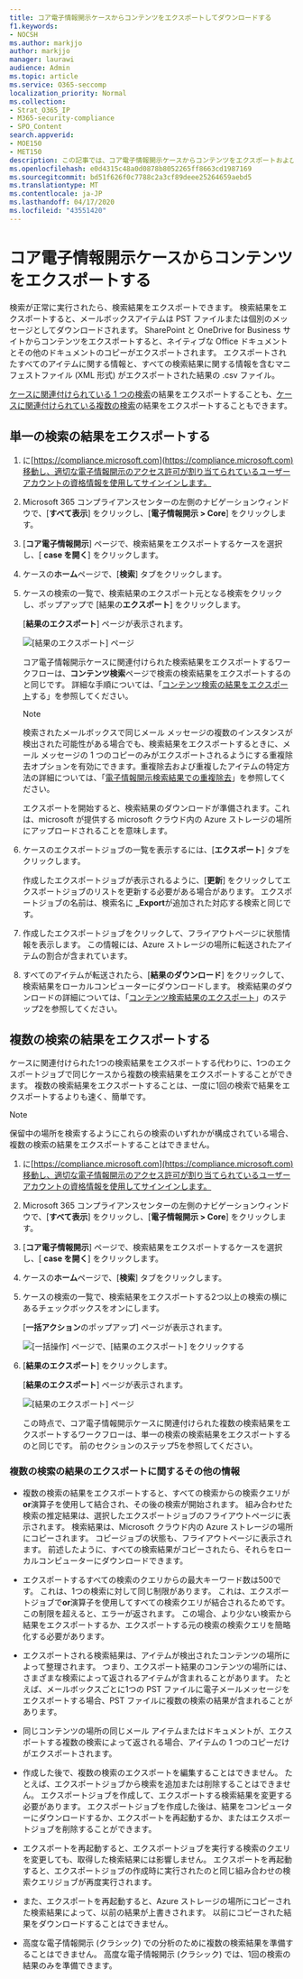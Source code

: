 ```yaml
---
title: コア電子情報開示ケースからコンテンツをエクスポートしてダウンロードする
f1.keywords:
- NOCSH
ms.author: markjjo
author: markjjo
manager: laurawi
audience: Admin
ms.topic: article
ms.service: O365-seccomp
localization_priority: Normal
ms.collection:
- Strat_O365_IP
- M365-security-compliance
- SPO_Content
search.appverid:
- MOE150
- MET150
description: この記事では、コア電子情報開示ケースからコンテンツをエクスポートおよびダウンロードする方法について説明します。
ms.openlocfilehash: e0d4315c48a0d0878b8052265ff8663cd1987169
ms.sourcegitcommit: bd51f626f0c7788c2a3cf89deee25264659aebd5
ms.translationtype: MT
ms.contentlocale: ja-JP
ms.lasthandoff: 04/17/2020
ms.locfileid: "43551420"
---
```

# <a name="export-content-from-a-core-ediscovery-case"></a>コア電子情報開示ケースからコンテンツをエクスポートする

検索が正常に実行されたら、検索結果をエクスポートできます。 検索結果をエクスポートすると、メールボックスアイテムは PST ファイルまたは個別のメッセージとしてダウンロードされます。 SharePoint と OneDrive for Business サイトからコンテンツをエクスポートすると、ネイティブな Office ドキュメントとその他のドキュメントのコピーがエクスポートされます。 エクスポートされたすべてのアイテムに関する情報と、すべての検索結果に関する情報を含むマニフェストファイル (XML 形式) がエクスポートされた結果の .csv ファイル。
  
[ケースに関連付けられている 1 つの検索](#export-the-results-of-a-single-search)の結果をエクスポートすることも、[ケースに関連付けられている複数の検索](#export-the-results-of-multiple-searches)の結果をエクスポートすることもできます。
  
## <a name="export-the-results-of-a-single-search"></a>単一の検索の結果をエクスポートする

1. に[https://compliance.microsoft.com](https://compliance.microsoft.com)移動し、適切な電子情報開示のアクセス許可が割り当てられているユーザーアカウントの資格情報を使用してサインインします。

2. Microsoft 365 コンプライアンスセンターの左側のナビゲーションウィンドウで、[**すべて表示**] をクリックし、[**電子情報開示 > Core**] をクリックします。

3. [**コア電子情報開示**] ページで、検索結果をエクスポートするケースを選択し、[ **case を開く**] をクリックします。

4. ケースの**ホーム**ページで、[**検索**] タブをクリックします。

5. ケースの検索の一覧で、検索結果のエクスポート元となる検索をクリックし、ポップアップで [結果の**エクスポート**] をクリックします。

    [**結果のエクスポート**] ページが表示されます。 

    ![[結果のエクスポート] ページ](../media/ab0bb46d-310b-4374-8644-717146df6676.png)
  
    コア電子情報開示ケースに関連付けられた検索結果をエクスポートするワークフローは、**コンテンツ検索**ページで検索の検索結果をエクスポートするのと同じです。 詳細な手順については、「[コンテンツ検索の結果をエクスポート](export-search-results.md)する」を参照してください。

    > [!NOTE]
    > 検索されたメールボックスで同じメール メッセージの複数のインスタンスが検出された可能性がある場合でも、検索結果をエクスポートするときに、メール メッセージの 1 つのコピーのみがエクスポートされるようにする重複除去オプションを有効にできます。重複除去および重複したアイテムの特定方法の詳細については、「[電子情報開示検索結果での重複除去](de-duplication-in-ediscovery-search-results.md)」を参照してください。

    エクスポートを開始すると、検索結果のダウンロードが準備されます。これは、microsoft が提供する microsoft クラウド内の Azure ストレージの場所にアップロードされることを意味します。
  
6. ケースのエクスポートジョブの一覧を表示するには、[**エクスポート**] タブをクリックします。
  
    作成したエクスポートジョブが表示されるように、[**更新**] をクリックしてエクスポートジョブのリストを更新する必要がある場合があります。 エクスポートジョブの名前は、検索名に **_Export**が追加された対応する検索と同じです。

7. 作成したエクスポートジョブをクリックして、フライアウトページに状態情報を表示します。 この情報には、Azure ストレージの場所に転送されたアイテムの割合が含まれています。

8. すべてのアイテムが転送されたら、[**結果のダウンロード**] をクリックして、検索結果をローカルコンピューターにダウンロードします。 検索結果のダウンロードの詳細については、「[コンテンツ検索結果のエクスポート](export-search-results.md#step-2-download-the-search-results)」のステップ2を参照してください。

## <a name="export-the-results-of-multiple-searches"></a>複数の検索の結果をエクスポートする

ケースに関連付けられた1つの検索結果をエクスポートする代わりに、1つのエクスポートジョブで同じケースから複数の検索結果をエクスポートすることができます。 複数の検索結果をエクスポートすることは、一度に1回の検索で結果をエクスポートするよりも速く、簡単です。
  
> [!NOTE]
> 保留中の場所を検索するようにこれらの検索のいずれかが構成されている場合、複数の検索の結果をエクスポートすることはできません。

1. に[https://compliance.microsoft.com](https://compliance.microsoft.com)移動し、適切な電子情報開示のアクセス許可が割り当てられているユーザーアカウントの資格情報を使用してサインインします。

2. Microsoft 365 コンプライアンスセンターの左側のナビゲーションウィンドウで、[**すべて表示**] をクリックし、[**電子情報開示 > Core**] をクリックします。

3. [**コア電子情報開示**] ページで、検索結果をエクスポートするケースを選択し、[ **case を開く**] をクリックします。

4. ケースの**ホーム**ページで、[**検索**] タブをクリックします。
    
5. ケースの検索の一覧で、検索結果をエクスポートする2つ以上の検索の横にあるチェックボックスをオンにします。 

   [**一括アクション**のポップアップ] ページが表示されます。 

    ![[一括操作] ページで、[結果のエクスポート] をクリックする](../media/f34e3707-a9c1-494f-91a4-da1165aa730a.png)
  
6. [**結果のエクスポート**] をクリックします。

   [**結果のエクスポート**] ページが表示されます。 

    ![[結果のエクスポート] ページ](../media/ab0bb46d-310b-4374-8644-717146df6676.png)
  
    この時点で、コア電子情報開示ケースに関連付けられた複数の検索結果をエクスポートするワークフローは、単一の検索の検索結果をエクスポートするのと同じです。 前のセクションのステップ5を参照してください。

### <a name="more-information-about-exporting-the-results-of-multiple-searches"></a>複数の検索の結果のエクスポートに関するその他の情報

- 複数の検索の結果をエクスポートすると、すべての検索からの検索クエリが**or**演算子を使用して結合され、その後の検索が開始されます。 組み合わせた検索の推定結果は、選択したエクスポートジョブのフライアウトページに表示されます。 検索結果は、Microsoft クラウド内の Azure ストレージの場所にコピーされます。 コピージョブの状態も、フライアウトページに表示されます。 前述したように、すべての検索結果がコピーされたら、それらをローカルコンピューターにダウンロードできます。

- エクスポートするすべての検索のクエリからの最大キーワード数は500です。 これは、1つの検索に対して同じ制限があります。 これは、エクスポートジョブで**or**演算子を使用してすべての検索クエリが結合されるためです。 この制限を超えると、エラーが返されます。 この場合、より少ない検索から結果をエクスポートするか、エクスポートする元の検索の検索クエリを簡略化する必要があります。

- エクスポートされる検索結果は、アイテムが検出されたコンテンツの場所によって整理されます。 つまり、エクスポート結果のコンテンツの場所には、さまざまな検索によって返されるアイテムが含まれることがあります。 たとえば、メールボックスごとに1つの PST ファイルに電子メールメッセージをエクスポートする場合、PST ファイルに複数の検索の結果が含まれることがあります。

- 同じコンテンツの場所の同じメール アイテムまたはドキュメントが、エクスポートする複数の検索によって返される場合、アイテムの 1 つのコピーだけがエクスポートされます。 

- 作成した後で、複数の検索のエクスポートを編集することはできません。 たとえば、エクスポートジョブから検索を追加または削除することはできません。 エクスポートジョブを作成して、エクスポートする検索結果を変更する必要があります。 エクスポートジョブを作成した後は、結果をコンピューターにダウンロードするか、エクスポートを再起動するか、またはエクスポートジョブを削除することができます。

- エクスポートを再起動すると、エクスポートジョブを実行する検索のクエリを変更しても、取得した検索結果には影響しません。 エクスポートを再起動すると、エクスポートジョブの作成時に実行されたのと同じ組み合わせの検索クエリジョブが再度実行されます。

- また、エクスポートを再起動すると、Azure ストレージの場所にコピーされた検索結果によって、以前の結果が上書きされます。 以前にコピーされた結果をダウンロードすることはできません。

- 高度な電子情報開示 (クラシック) での分析のために複数の検索結果を準備することはできません。 高度な電子情報開示 (クラシック) では、1回の検索の結果のみを準備できます。
